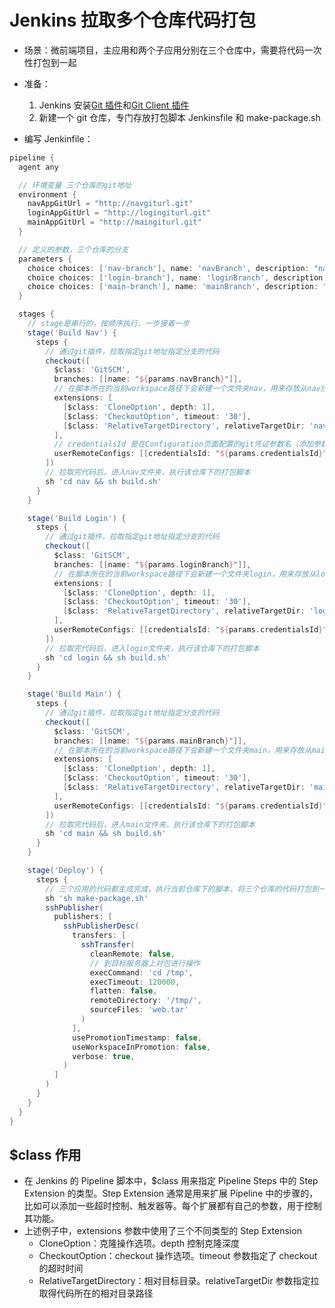 # Jenkins 拉取多个仓库代码打包

- 场景：微前端项目，主应用和两个子应用分别在三个仓库中，需要将代码一次性打包到一起

- 准备：

  1. Jenkins 安装[Git 插件](https://plugins.jenkins.io/git/)和[Git Client 插件](https://plugins.jenkins.io/git-client/)
  2. 新建一个 git 仓库，专门存放打包脚本 Jenkinsfile 和 make-package.sh

- 编写 Jenkinfile：

```groovy
pipeline {
  agent any

  // 环境变量 三个仓库的git地址
  environment {
    navAppGitUrl = "http://navgiturl.git"
    loginAppGitUrl = "http://logingiturl.git"
    mainAppGitUrl = "http://maingiturl.git"
  }

  // 定义的参数，三个仓库的分支
  parameters {
    choice choices: ['nav-branch'], name: 'navBranch', description: "nav应用分支"
    choice choices: ['login-branch'], name: 'loginBranch', description: "login应用分支"
    choice choices: ['main-branch'], name: 'mainBranch', description: "main应用分支"
  }

  stages {
    // stage是串行的，按顺序执行，一步接着一步
    stage('Build Nav') {
      steps {
        // 通过git插件，拉取指定git地址指定分支的代码
        checkout([
          $class: 'GitSCM',
          branches: [[name: "${params.navBranch}"]],
          // 在脚本所在的当前workspace路径下会新建一个文件夹nav，用来存放从nav应用仓库拉取的代码
          extensions: [
            [$class: 'CloneOption', depth: 1],
            [$class: 'CheckoutOption', timeout: '30'],
            [$class: 'RelativeTargetDirectory', relativeTargetDir: 'nav']
          ],
          // credentialsId 是在Configuration页面配置的git凭证参数名（添加参数时选择Credentials Parameter类型）
          userRemoteConfigs: [[credentialsId: "${params.credentialsId}", url: "${navAppGitUrl}"]]
        ])
        // 拉取完代码后，进入nav文件夹，执行该仓库下的打包脚本
        sh 'cd nav && sh build.sh'
      }
    }

    stage('Build Login') {
      steps {
        // 通过git插件，拉取指定git地址指定分支的代码
        checkout([
          $class: 'GitSCM',
          branches: [[name: "${params.loginBranch}"]],
          // 在脚本所在的当前workspace路径下会新建一个文件夹login，用来存放从login应用仓库拉取的代码
          extensions: [
            [$class: 'CloneOption', depth: 1],
            [$class: 'CheckoutOption', timeout: '30'],
            [$class: 'RelativeTargetDirectory', relativeTargetDir: 'login']
          ],
          userRemoteConfigs: [[credentialsId: "${params.credentialsId}", url: "${loginAppGitUrl}"]]
        ])
        // 拉取完代码后，进入login文件夹，执行该仓库下的打包脚本
        sh 'cd login && sh build.sh'
      }
    }

    stage('Build Main') {
      steps {
        // 通过git插件，拉取指定git地址指定分支的代码
        checkout([
          $class: 'GitSCM',
          branches: [[name: "${params.mainBranch}"]],
          // 在脚本所在的当前workspace路径下会新建一个文件夹main，用来存放从main应用仓库拉取的代码
          extensions: [
            [$class: 'CloneOption', depth: 1],
            [$class: 'CheckoutOption', timeout: '30'],
            [$class: 'RelativeTargetDirectory', relativeTargetDir: 'main']
          ],
          userRemoteConfigs: [[credentialsId: "${params.credentialsId}", url: "${mainAppGitUrl}"]]
        ])
        // 拉取完代码后，进入main文件夹，执行该仓库下的打包脚本
        sh 'cd main && sh build.sh'
      }
    }

    stage('Deploy') {
      steps {
        // 三个应用的代码都生成完成，执行当前仓库下的脚本，将三个仓库的代码打包到一起，生成web.tar压缩包
        sh 'sh make-package.sh'
        sshPublisher(
          publishers: [
            sshPublisherDesc(
              transfers: [
                sshTransfer(
                  cleanRemote: false,
                  // 到目标服务器上对包进行操作
                  execCommand: 'cd /tmp',
                  execTimeout: 120000,
                  flatten: false,
                  remoteDirectory: '/tmp/',
                  sourceFiles: 'web.tar'
                )
              ],
              usePromotionTimestamp: false,
              useWorkspaceInPromotion: false,
              verbose: true,
            )
          ]
        )
      }
    }
  }
}

```

## $class 作用

- 在 Jenkins 的 Pipeline 脚本中，$class 用来指定 Pipeline Steps 中的 Step Extension 的类型。Step Extension 通常是用来扩展 Pipeline 中的步骤的，比如可以添加一些超时控制、触发器等。每个扩展都有自己的参数，用于控制其功能。
- 上述例子中，extensions 参数中使用了三个不同类型的 Step Extension
  - CloneOption：克隆操作选项。depth 控制克隆深度
  - CheckoutOption：checkout 操作选项。timeout 参数指定了 checkout 的超时时间
  - RelativeTargetDirectory：相对目标目录。relativeTargetDir 参数指定拉取得代码所在的相对目录路径
